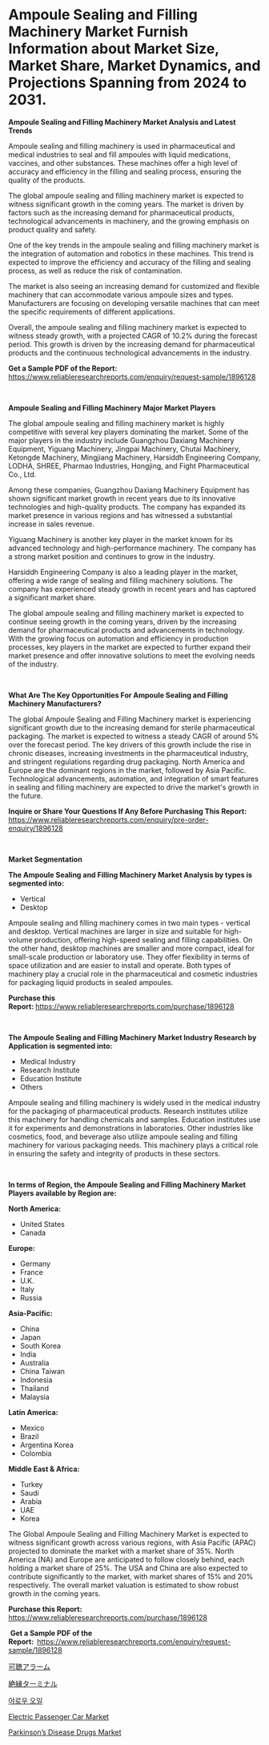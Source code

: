 <p><h1>Ampoule Sealing and Filling Machinery Market Furnish Information about Market Size, Market Share, Market Dynamics, and Projections Spanning from 2024 to 2031.</h1></p><p><strong>Ampoule Sealing and Filling Machinery Market Analysis and Latest Trends</strong></p>
<p><p>Ampoule sealing and filling machinery is used in pharmaceutical and medical industries to seal and fill ampoules with liquid medications, vaccines, and other substances. These machines offer a high level of accuracy and efficiency in the filling and sealing process, ensuring the quality of the products.</p><p>The global ampoule sealing and filling machinery market is expected to witness significant growth in the coming years. The market is driven by factors such as the increasing demand for pharmaceutical products, technological advancements in machinery, and the growing emphasis on product quality and safety.</p><p>One of the key trends in the ampoule sealing and filling machinery market is the integration of automation and robotics in these machines. This trend is expected to improve the efficiency and accuracy of the filling and sealing process, as well as reduce the risk of contamination.</p><p>The market is also seeing an increasing demand for customized and flexible machinery that can accommodate various ampoule sizes and types. Manufacturers are focusing on developing versatile machines that can meet the specific requirements of different applications.</p><p>Overall, the ampoule sealing and filling machinery market is expected to witness steady growth, with a projected CAGR of 10.2% during the forecast period. This growth is driven by the increasing demand for pharmaceutical products and the continuous technological advancements in the industry.</p></p>
<p><strong>Get a Sample PDF of the Report:&nbsp;</strong> <a href="https://www.reliableresearchreports.com/enquiry/request-sample/1896128">https://www.reliableresearchreports.com/enquiry/request-sample/1896128</a></p>
<p>&nbsp;</p>
<p><strong>Ampoule Sealing and Filling Machinery Major Market Players</strong></p>
<p><p>The global ampoule sealing and filling machinery market is highly competitive with several key players dominating the market. Some of the major players in the industry include Guangzhou Daxiang Machinery Equipment, Yiguang Machinery, Jingpai Machinery, Chutai Machinery, Ketongde Machinery, Mingjiang Machinery, Harsiddh Engineering Company, LODHA, SHREE, Pharmao Industries, Hongjing, and Fight Pharmaceutical Co., Ltd.</p><p>Among these companies, Guangzhou Daxiang Machinery Equipment has shown significant market growth in recent years due to its innovative technologies and high-quality products. The company has expanded its market presence in various regions and has witnessed a substantial increase in sales revenue.</p><p>Yiguang Machinery is another key player in the market known for its advanced technology and high-performance machinery. The company has a strong market position and continues to grow in the industry.</p><p>Harsiddh Engineering Company is also a leading player in the market, offering a wide range of sealing and filling machinery solutions. The company has experienced steady growth in recent years and has captured a significant market share.</p><p>The global ampoule sealing and filling machinery market is expected to continue seeing growth in the coming years, driven by the increasing demand for pharmaceutical products and advancements in technology. With the growing focus on automation and efficiency in production processes, key players in the market are expected to further expand their market presence and offer innovative solutions to meet the evolving needs of the industry.</p></p>
<p>&nbsp;</p>
<p><strong>What Are The Key Opportunities For Ampoule Sealing and Filling Machinery Manufacturers?</strong></p>
<p><p>The global Ampoule Sealing and Filling Machinery market is experiencing significant growth due to the increasing demand for sterile pharmaceutical packaging. The market is expected to witness a steady CAGR of around 5% over the forecast period. The key drivers of this growth include the rise in chronic diseases, increasing investments in the pharmaceutical industry, and stringent regulations regarding drug packaging. North America and Europe are the dominant regions in the market, followed by Asia Pacific. Technological advancements, automation, and integration of smart features in sealing and filling machinery are expected to drive the market's growth in the future.</p></p>
<p><strong>Inquire or Share Your Questions If Any Before Purchasing This Report:</strong> <a href="https://www.reliableresearchreports.com/enquiry/pre-order-enquiry/1896128">https://www.reliableresearchreports.com/enquiry/pre-order-enquiry/1896128</a></p>
<p>&nbsp;</p>
<p><strong>Market Segmentation</strong></p>
<p><strong>The Ampoule Sealing and Filling Machinery Market Analysis by types is segmented into:</strong></p>
<p><ul><li>Vertical</li><li>Desktop</li></ul></p>
<p><p>Ampoule sealing and filling machinery comes in two main types - vertical and desktop. Vertical machines are larger in size and suitable for high-volume production, offering high-speed sealing and filling capabilities. On the other hand, desktop machines are smaller and more compact, ideal for small-scale production or laboratory use. They offer flexibility in terms of space utilization and are easier to install and operate. Both types of machinery play a crucial role in the pharmaceutical and cosmetic industries for packaging liquid products in sealed ampoules.</p></p>
<p><strong>Purchase this Report:&nbsp;</strong><a href="https://www.reliableresearchreports.com/purchase/1896128">https://www.reliableresearchreports.com/purchase/1896128</a></p>
<p>&nbsp;</p>
<p><strong>The Ampoule Sealing and Filling Machinery Market Industry Research by Application is segmented into:</strong></p>
<p><ul><li>Medical Industry</li><li>Research Institute</li><li>Education Institute</li><li>Others</li></ul></p>
<p><p>Ampoule sealing and filling machinery is widely used in the medical industry for the packaging of pharmaceutical products. Research institutes utilize this machinery for handling chemicals and samples. Education institutes use it for experiments and demonstrations in laboratories. Other industries like cosmetics, food, and beverage also utilize ampoule sealing and filling machinery for various packaging needs. This machinery plays a critical role in ensuring the safety and integrity of products in these sectors.</p></p>
<p>&nbsp;</p>
<p><strong>In terms of Region, the Ampoule Sealing and Filling Machinery Market Players available by Region are:</strong></p>
<p>
    <p> <strong> North America: </strong>
        <ul>
            <li>United States</li>
            <li>Canada</li>
        </ul>
        </p> 
    <p> <strong> Europe: </strong>
        <ul>
            <li>Germany</li>
            <li>France</li>
            <li>U.K.</li>
            <li>Italy</li>
            <li>Russia</li>
        </ul>
        </p> 
    <p> <strong> Asia-Pacific: </strong>
        <ul>
            <li>China</li>
            <li>Japan</li>
            <li>South Korea</li>
            <li>India</li>
            <li>Australia</li>
            <li>China Taiwan</li>
            <li>Indonesia</li>
            <li>Thailand</li>
            <li>Malaysia</li>
        </ul>
        </p> 
    <p> <strong> Latin America: </strong>
        <ul>
            <li>Mexico</li>
            <li>Brazil</li>
            <li>Argentina Korea</li>
            <li>Colombia</li>
        </ul>
        </p> 
    <p> <strong> Middle East & Africa: </strong>
        <ul>
            <li>Turkey</li>
            <li>Saudi</li>
            <li>Arabia</li>
            <li>UAE</li>
            <li>Korea</li>
        </ul>
    </p>
    </p>
<p><p>The Global Ampoule Sealing and Filling Machinery Market is expected to witness significant growth across various regions, with Asia Pacific (APAC) projected to dominate the market with a market share of 35%. North America (NA) and Europe are anticipated to follow closely behind, each holding a market share of 25%. The USA and China are also expected to contribute significantly to the market, with market shares of 15% and 20% respectively. The overall market valuation is estimated to show robust growth in the coming years.</p></p>
<p><strong>Purchase this Report: </strong><a href="https://www.reliableresearchreports.com/purchase/1896128">https://www.reliableresearchreports.com/purchase/1896128</a></p>
<p>&nbsp;<strong>Get a Sample PDF of the Report:&nbsp;&nbsp;</strong><a href="https://www.reliableresearchreports.com/enquiry/request-sample/1896128">https://www.reliableresearchreports.com/enquiry/request-sample/1896128</a></p>
<p><strong></strong></p>
<p><p><a href="https://medium.com/@leilaniwyman2021/%E3%82%AA%E3%83%BC%E3%83%87%E3%82%A3%E3%83%96%E3%83%AB%E3%82%A2%E3%83%A9%E3%83%BC%E3%83%A0%E5%B8%82%E5%A0%B4%E3%81%AE%E5%B8%82%E5%A0%B4%E8%AA%BF%E6%9F%BB%E3%83%AC%E3%83%9D%E3%83%BC%E3%83%88-%E3%81%9D%E3%81%AE%E6%AD%B4%E5%8F%B2%E3%81%A8%E5%B0%86%E6%9D%A5%E4%BA%88%E6%B8%AC-2031%E5%B9%B4%E3%81%BE%E3%81%A7%E3%81%AE%E4%BA%88%E6%B8%AC-c9a0f5e9ee46">可聴アラーム</a></p><p><a href="https://medium.com/@leilaniwyman2021/%E6%96%AD%E7%86%B1%E7%AB%AF%E5%AD%90%E5%B8%82%E5%A0%B4%E3%81%AE%E5%B1%95%E6%9C%9B-%E7%94%A3%E6%A5%AD%E6%A6%82%E8%A6%81%E3%81%A8%E4%BA%88%E6%B8%AC-2024%E5%B9%B4%E3%81%8B%E3%82%892031%E5%B9%B4-33b3a9b33762">絶縁ターミナル</a></p><p><a href="https://medium.com/@twb809904379/%EC%95%BC%EB%A1%9C%EC%9A%B0-%EC%98%A4%EC%9D%BC-%EC%8B%9C%EC%9E%A5%EC%9D%80-%EC%8B%9C%EC%9E%A5-%EC%A0%90%EC%9C%A0%EC%9C%A8-%EC%8B%9C%EC%9E%A5-%EB%8F%99%ED%96%A5-%EB%B0%8F-%EC%8B%9C%EC%9E%A5-%EC%84%B1%EC%9E%A5%EC%97%90-%EB%8C%80%ED%95%9C-%EC%A0%95%EB%B3%B4%EB%A5%BC-%EC%A0%9C%EA%B3%B5%ED%95%A9%EB%8B%88%EB%8B%A4-3b42a767ddef">야로우 오일</a></p><p><a href="https://view.publitas.com/reportprime-1/electric-passenger-car-market-size-furnishes-valuable-information-encompassing-market-share-market-trends-and-projections-spanning-from-2024-to-2031/">Electric Passenger Car Market</a></p><p><a href="https://iodized-pantydraco-05c.notion.site/Parkinson-s-Disease-Drugs-Market-Analysis-and-Market-Size-Global-Industry-Overview-Market-Segmenta-6a24ae2e17c34287a877259bffb4d8ee">Parkinson’s Disease Drugs Market</a></p></p>